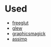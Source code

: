 # Used
- [freeglut](https://github.com/FreeGLUTProject/freeglut)
- [glew](https://github.com/nigels-com/glew)
- [graphicsmagick](https://graphicsmagick.sourceforge.io/index.html)
- [assimp](https://github.com/assimp/assimp)

